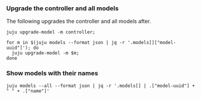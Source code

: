 ### Upgrade the controller and all models
The following upgrades the controller and all models after.

    juju upgrade-model -m controller;

    for m in $(juju models --format json | jq -r '.models[]["model-uuid"]'); do 
      juju upgrade-model -m $m; 
    done

### Show models with their names
    juju models --all --format json | jq -r '.models[] | .["model-uuid"] + " " + .["name"]'
